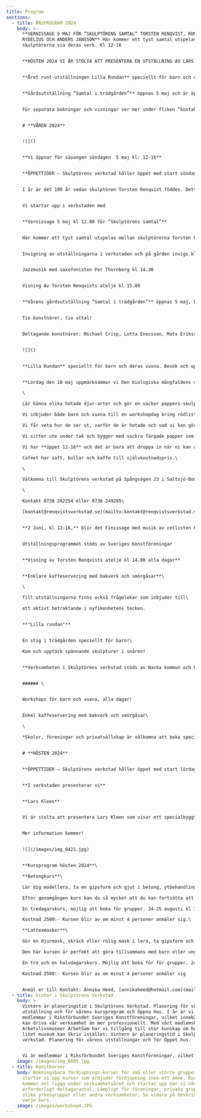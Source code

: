 ```yaml
---
title: Program
sections:
  - title: ÅRSPROGRAM 2024
    body: >-
      **VERNISSAGE 5 MAJ FÖR ”SKULPTÖRENS SAMTAL” TORSTEN RENQVIST, RUNE
      RYDELIUS OCH ANDERS JANSSON** Här kommer ett tyst samtal utspelas mellan
      skulptörerna via deras verk. Kl 12-16 


      **HÖSTEN 2024 VI ÄR STOLTA ATT PRESENTERA EN UTSTÄLLNING AV LARS KLEEN** som gör ett specialbyggt verk för vår verkstad. Vernissage 31 augusti kl. 12-16. Läs mer om utställningen längre ner.


      **Året runt-utställningen Lilla Rundan** speciellt för barn och deras vuxna. Besök och upptäck skulpturer i snåren och bland träden. Utför ett hemligt uppdrag och gör en egen skulptur att sätta i Rundan!


      **Gårdsutställning ”Samtal i trädgården”** öppnas 5 maj och är öppet året ut. Vi presenterar skulptur på gårdsplanen och i trädgården.


      För separata bokningar och visningar ser mer under fliken ”kontakt” [](mailto:kontakt@renqvistsverkstad.se)


      # **VÅREN 2024**


      ![]()


      **Vi öppnar för säsongen söndagen  5 maj kl: 12-16** 


      **ÖPPETTIDER – Skulptörens verkstad håller öppet med start söndag 5 maj därefter alla helger lörd-sönd fram till 2 juni kl 12-16**


      I år är det 100 år sedan skulptören Torsten Renqvist föddes. Detta kommer vi uppmärksamma i Skulptörens verkstad samtidigt som det till hösten blir en stor retrospektiv utställning på Konstakademien i Stockholm.


      Vi startar upp i verkstaden med


      **Vernissage 5 maj kl 12.00 för ”Skulptörens samtal”**


      Här kommer ett tyst samtal utspelas mellan skulptörerna Torsten Renqvist, Rune Rydelius och Anders Jansson via deras verk. Tre unika konstnärskap möts med respekt för varandras egenart.


      Invigning av utställningarna i verkstaden och på gården invigs kl 14.00 med ett konstsamtal som leds av Anna-Lena Renqvist.


      Jazzmusik med saxofonisten Per Thornberg kl 14.30 


      Visning Av Torsten Renqvists ateljé kl 15.00


      **Vårens gårdsutställning ”Samtal i trädgården”** öppnas 5 maj, kl 15-16. Här visas skulptur i utomhusmiljö.


      Tio konstnärer, tio uttal!


      Deltagande konstnärer: Michael Crisp, Lotta Enocsson, Mats Eriksson, Annika Heed, Dina Hviid, Bitte Jonason Åkerlund, Mats Lodén, Torsten Renqvist, Mats Åberg, Erik Åkerlund


      ![]()


      **Lilla Rundan** speciellt för barn och deras vuxna. Besök och upptäck skulpturer i snåren och bland träden. Utför ett hemligt uppdrag och gör en egen skulptur att sätta i Rundan!


      **Lördag den 18 maj uppmärksammar vi Den biologiska mångfaldens dag i Skulptörens verkstad!**\

      \

      Lär känna olika hotade djur-arter och gör en vacker pappers-skulptur tillsammans med våra workshopledare!\

      Vi inbjuder både barn och vuxna till en workshopdag kring rödlistade arter. Vi kommer att koncentrera oss på ett tiotal arter som riskerar att minska och som finns runtom i Storstockholm. Det handlar om skalbaggar, fjärilar men också fåglar och fiskar.\

      Vi får veta hur de ser ut, varför de är hotade och vad vi kan göra för att skydda dem.\

      Vi sitter ute under tak och bygger med vackra färgade papper som vi sedan kan hänga upp till ett allkonstverk. Alla får sen ta hem sina alster.\

      Vi har **öppet 12-16** och det är bara att droppa in när ni kan och stanna så länge ni vill.\

      Caféet har saft, bullar och kaffe till självkostnadspris.\

      \

      Välkomna till Skulptörens verkstad på Spångvägen 23 i Saltsjö-Boo, Kummelnäs!\

      \

      Kontakt 0738 262254 eller 0736 249285\

      [kontakt@renqvistsverkstad.se](mailto:kontakt@renqvistsverkstad.se)


      **2 Juni, kl 12-16,** blir det Finissage med musik av cellisten Paul Stouthamer, och avslutningsfest!


      Utställningsprogrammet stöds av Sveriges Konstföreningar


      **Visning av Torsten Renqvists ateljé kl 14.00 alla dagar**


      **Enklare kaffeservering med bakverk och smörgåsar**\

      \

      Till utställningarna finns också frågelekar som inbjuder till\

      ett aktivt betraktande i nyfikenhetens tecken.


      **"Lilla rundan"**


      En stig i trädgården speciellt för barn!\

      Kom och upptäck spännande skulpturer i snåren!


      **Verksamheten i Skulptörens verkstad stöds av Nacka kommun och Riksförbundet Sveriges Konstföreningar**


      ###### \


      Workshops för barn och vuxna, alla dagar!


      Enkel kaffeservering med bakverk och smörgåsar\

      \

      *Skolor, föreningar och privatsällskap är välkomna att boka specialvisningar på övriga tider.* 


      # **HÖSTEN 2024**


      **ÖPPETTIDER – Skulptörens verkstad håller öppet med start lördag 31 augusti därefter alla helger lörd-sönd fram till 29 september kl 12-16**


      **I verkstaden presenterar vi**


      **Lars Kleen**


      Vi är stolta att presentera Lars Kleen som visar ett specialbyggt verk för Verkstaden.


      Mer information kommer! 


      ![](/images/img_0421.jpg)


      **Kursprogram hösten 2024**\

      **Betongkurs**\

      Lär dig modellera, ta en gipsform och gjut i betong, ytbehandling eller färgbehandling av betong\

      Efter genomgången kurs kan du så mycket att du kan fortsätta att arbeta i betong på egen hand.\

      En tredagarskurs, möjlig att boka för grupper. 24-25 augusti kl 11-16 samt 1 september kl 11-16\

      Kostnad 2500:- Kursen blir av om minst 4 personer anmäler sig.\

      **Lattexmasker**\

      Gör en djurmask, skräck eller rolig mask i lera, ta gipsform och gjut din egen latexmask, måla den\

      Den här kursen är perfekt att göra tillsammans med barn eller ungdomar. Du får din egen mask att bära på fest eller äventyr. Dessutom kan du gjuta fler masker i samma form, kanske till hela familjen!\

      En tre och en halvdagarskurs. Möjlig att boka för för grupper. 24-25 augusti kl 11-16, 1 september kl 11-13,  8 september kl 11-16\

      Kostnad 2500:- Kursen blir av om minst 4 personer anmäler sig


      Anmäl er till Kontakt: Annika Heed, [annikaheed@hotmail.com](mailto:annikaheed@hotmail.com) 0738262254.
  - title: Vinter i Skulptörens Verkstad
    body: >-
      Vintern är planeringstid i Skulptörens Verkstad. Planering för vårens
      utställning och för vårens kursprogram och Öppna Hus. I år är vi nyblivna
      medlemmar i Riksförbundet Sveriges Konstföreningar, vilket innebär att vi
      kan driva vår verksamhet än mer professionellt. Med vårt medlemskap i
      Arbetslivsmuseer ArbetSam har vi tillgång till stor kunskap om hur ett
      litet museum kan Skriv istället: Vintern är planeringstid i Skulptörens
      verkstad. Planering för vårens utställningar och för Öppet hus. 


      Vi är medlemmar i Riksförbundet Sveriges Konstföreningar, vilket innebär att vi kan bedriva vår verksamhet än mer professionellt. Med vårt medlemsskap i Arbetslivsmuseer ArbetSam har vi tillgång till stor kunskap om hur ett litet museum kan drivas.
    image: /images/img_0805.jpg
  - title: Konstkurser
    body: Bokningsbara fördjupnings-kurser för små eller större grupper. I år
      startar vi upp kurser som erbjuder fördjupning inom ett ämne. Kurserna
      kommer att ligga under verksamhetsåret och startas upp när vi når upp i
      erforderligt deltagarantal. Lämpligt för föreningar, privata grupper,
      olika yrkesgrupper eller andra verksamheter. Se vidare på beskrivning av
      varje kurs.
    image: /images/workshop4.JPG
---
```

